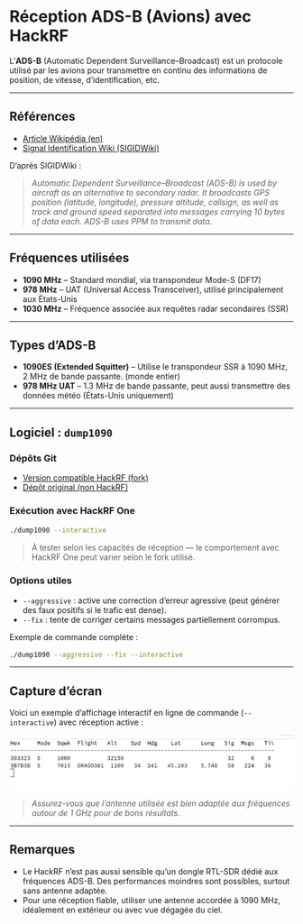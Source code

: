 
# Réception ADS-B (Avions) avec HackRF

L’**ADS-B** (Automatic Dependent Surveillance–Broadcast) est un protocole utilisé par les avions pour transmettre en continu des informations de position, de vitesse, d’identification, etc.


---

## Références

- [Article Wikipédia (en)](https://en.wikipedia.org/wiki/Automatic_Dependent_Surveillance%E2%80%93Broadcast)
- [Signal Identification Wiki (SIGIDWiki)](https://www.sigidwiki.com/wiki/ADS-B)

D’après SIGIDWiki :

> *Automatic Dependent Surveillance–Broadcast (ADS-B) is used by aircraft as an alternative to secondary radar. It broadcasts GPS position (latitude, longitude), pressure altitude, callsign, as well as track and ground speed separated into messages carrying 10 bytes of data each. ADS-B uses PPM to transmit data.*

---

## Fréquences utilisées

- **1090 MHz** – Standard mondial, via transpondeur Mode-S (DF17)
- **978 MHz** – UAT (Universal Access Transceiver), utilisé principalement aux États-Unis
- **1030 MHz** – Fréquence associée aux requêtes radar secondaires (SSR)

---

## Types d’ADS-B

- **1090ES (Extended Squitter)** – Utilise le transpondeur SSR à 1090 MHz, 2 MHz de bande passante. (monde entier)
- **978 MHz UAT** – 1.3 MHz de bande passante, peut aussi transmettre des données météo (États-Unis uniquement)

---

## Logiciel : `dump1090`

### Dépôts Git

- [Version compatible HackRF (fork)](https://github.com/esuldin/dump1090)
- [Dépôt original (non HackRF)](https://github.com/MalcolmRobb/dump1090)

### Exécution avec HackRF One

```bash
./dump1090 --interactive
````

> À tester selon les capacités de réception — le comportement avec HackRF One peut varier selon le fork utilisé.

### Options utiles

* `--aggressive` : active une correction d’erreur agressive (peut générer des faux positifs si le trafic est dense).
* `--fix` : tente de corriger certains messages partiellement corrompus.


Exemple de commande complète :

```bash
./dump1090 --aggressive --fix --interactive
```

---

## Capture d’écran

Voici un exemple d’affichage interactif en ligne de commande (`--interactive`) avec réception active :

![dump1090 en fonctionnement](exemple_data_to_dump1090.png)

> *Assurez-vous que l’antenne utilisée est bien adaptée aux fréquences autour de 1 GHz pour de bons résultats.*

---

## Remarques

* Le HackRF n’est pas aussi sensible qu’un dongle RTL-SDR dédié aux fréquences ADS-B. Des performances moindres sont possibles, surtout sans antenne adaptée.
* Pour une réception fiable, utiliser une antenne accordée à 1090 MHz, idéalement en extérieur ou avec vue dégagée du ciel.


